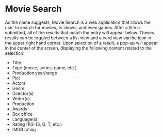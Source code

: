 # Movie Search
As the name suggests, Movie Search is a web application that allows the user to search for movies, tv shows, and even games. After a title is submitted, all of the results that match the entry will appear below. Theses results can be toggled between a list view and a card view via the icon in the upper right hand corner. Upon selection of a result, a pop-up will appear in the center of the screen, displaying the following content related to the selection:
* Title
* Type (movie, series, game, etc.)
* Production year/range
* Plot
* Actors
* Genre
* Director(s)
* Writer(s)
* Production
* Awards
* Box office
* Language(s)
* Rating (PG-13, G, T, etc.)
* IMDB rating
